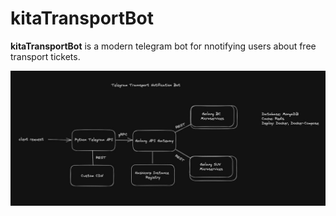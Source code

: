 # kitaTransportBot

**kitaTransportBot** is a modern telegram bot for nnotifying users about free transport tickets.

![image](./images/scheme.jpg)


